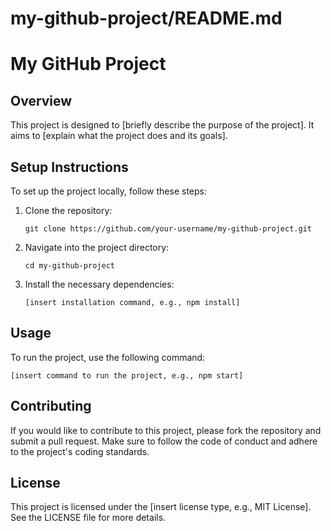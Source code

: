 # my-github-project/README.md

# My GitHub Project

## Overview
This project is designed to [briefly describe the purpose of the project]. It aims to [explain what the project does and its goals].

## Setup Instructions
To set up the project locally, follow these steps:

1. Clone the repository:
   ```
   git clone https://github.com/your-username/my-github-project.git
   ```

2. Navigate into the project directory:
   ```
   cd my-github-project
   ```

3. Install the necessary dependencies:
   ```
   [insert installation command, e.g., npm install]
   ```

## Usage
To run the project, use the following command:
```
[insert command to run the project, e.g., npm start]
```

## Contributing
If you would like to contribute to this project, please fork the repository and submit a pull request. Make sure to follow the code of conduct and adhere to the project's coding standards.

## License
This project is licensed under the [insert license type, e.g., MIT License]. See the LICENSE file for more details.
